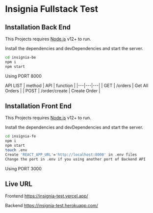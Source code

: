 # Insignia Fullstack Test

## Installation Back End

This Projects requires [Node.js](https://nodejs.org/) v12+ to run.

Install the dependencies and devDependencies and start the server.

```sh
cd insignia-be
npm i
npm start
```

Using PORT 8000

API LIST
| method  | API  | function  |
|---|---|---|
| GET  | /orders  | Get All Orders  |
| POST  | /order/create  | Create Order  |

## Installation Front End

This Projects requires [Node.js](https://nodejs.org/) v12+ to run.

Install the dependencies and devDependencies and start the server.

```sh
cd insignia-fe
npm i
npm start
touch .env
Create 'REACT_APP_URL'='http://localhost:8000' in .env files
Change the port in .env if you using another port of Backend API
```

Using PORT 3000

## Live URL
Frontend
https://insignia-test.vercel.app/

Backend
https://insignia-test.herokuapp.com/

